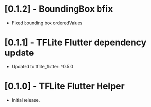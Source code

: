 # [0.1.2] - BoundingBox bfix

* Fixed bounding box orderedValues

# [0.1.1] - TFLite Flutter dependency update

* Updated to tflite_flutter: ^0.5.0

# [0.1.0] - TFLite Flutter Helper

* Initial release.
